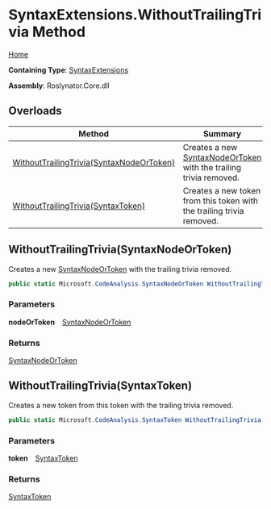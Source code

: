 # SyntaxExtensions\.WithoutTrailingTrivia Method

[Home](../../../README.md)

**Containing Type**: [SyntaxExtensions](../README.md)

**Assembly**: Roslynator\.Core\.dll

## Overloads

| Method | Summary |
| ------ | ------- |
| [WithoutTrailingTrivia(SyntaxNodeOrToken)](#3602009992) | Creates a new [SyntaxNodeOrToken](https://docs.microsoft.com/en-us/dotnet/api/microsoft.codeanalysis.syntaxnodeortoken) with the trailing trivia removed\. |
| [WithoutTrailingTrivia(SyntaxToken)](#3451371873) | Creates a new token from this token with the trailing trivia removed\. |

<a id="3602009992"></a>

## WithoutTrailingTrivia\(SyntaxNodeOrToken\) 

  
Creates a new [SyntaxNodeOrToken](https://docs.microsoft.com/en-us/dotnet/api/microsoft.codeanalysis.syntaxnodeortoken) with the trailing trivia removed\.

```csharp
public static Microsoft.CodeAnalysis.SyntaxNodeOrToken WithoutTrailingTrivia(this Microsoft.CodeAnalysis.SyntaxNodeOrToken nodeOrToken)
```

### Parameters

**nodeOrToken** &ensp; [SyntaxNodeOrToken](https://docs.microsoft.com/en-us/dotnet/api/microsoft.codeanalysis.syntaxnodeortoken)

### Returns

[SyntaxNodeOrToken](https://docs.microsoft.com/en-us/dotnet/api/microsoft.codeanalysis.syntaxnodeortoken)

<a id="3451371873"></a>

## WithoutTrailingTrivia\(SyntaxToken\) 

  
Creates a new token from this token with the trailing trivia removed\.

```csharp
public static Microsoft.CodeAnalysis.SyntaxToken WithoutTrailingTrivia(this Microsoft.CodeAnalysis.SyntaxToken token)
```

### Parameters

**token** &ensp; [SyntaxToken](https://docs.microsoft.com/en-us/dotnet/api/microsoft.codeanalysis.syntaxtoken)

### Returns

[SyntaxToken](https://docs.microsoft.com/en-us/dotnet/api/microsoft.codeanalysis.syntaxtoken)

